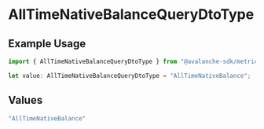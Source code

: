 # AllTimeNativeBalanceQueryDtoType

## Example Usage

```typescript
import { AllTimeNativeBalanceQueryDtoType } from "@avalanche-sdk/metrics/models/components";

let value: AllTimeNativeBalanceQueryDtoType = "AllTimeNativeBalance";
```

## Values

```typescript
"AllTimeNativeBalance"
```